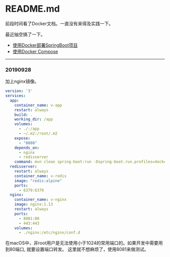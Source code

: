 # README.md
前段时间看了Docker文档。一直没有来得及实践一下。 

最近抽空搞了一下。

- [使用Docker部署SpringBoot项目](https://blog.cayzlh.com/2019/09/25/2019092501/)
- [使用Docker Compose](https://blog.cayzlh.com/2019/09/26/2019092601/)

----
### 20190928
加上nginx镜像。

```yaml
version: '3'
services:
  app:
    container_name: v-app
    restart: always
    build: .
    working_dir: /app
    volumes:
      - ./:/app
      - ~/.m2:/root/.m2
    expose:
      - "8080"
    depends_on:
      - nginx
      - redisserver
    command: mvn clean spring-boot:run -Dspring-boot.run.profiles=docker
  redisserver:
    restart: always
    container_name: v-redis
    image: "redis:alpine"
    ports:
      - 6379:6379
  nginx:
    container_name: v-nginx
    image: nginx:1.13
    restart: always
    ports:
      - 8081:80
      - 443:443
    volumes:
      - ./nginx:/etc/nginx/conf.d
```

在macOS中，非root用户是无法使用小于1024的常用端口的。如果开发中需要用到80端口, 就要设置端口转发。
这里就不想麻烦了，使用8081来做测试。